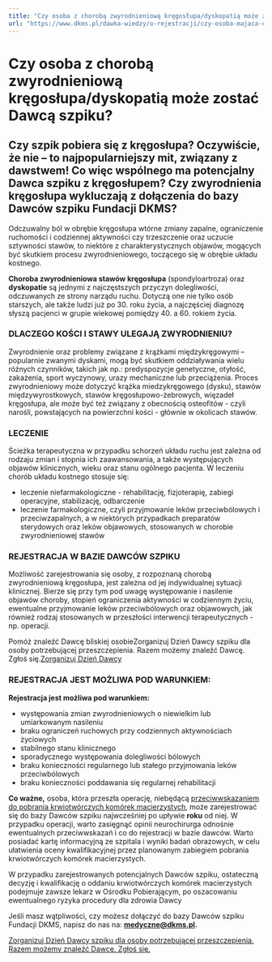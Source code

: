 ```yaml
---
title: "Czy osoba z chorobą zwyrodnieniową kręgosłupa/dyskopatią może zostać Dawcą szpiku?"
url: "https://www.dkms.pl/dawka-wiedzy/o-rejestracji/czy-osoba-majaca-chorobe-zwyrodnieniowa-kregoslupa-dyskopatia-moze-zostac-dawca-szpiku"
---
```


# Czy osoba z chorobą zwyrodnieniową kręgosłupa/dyskopatią może zostać Dawcą szpiku?

## Czy szpik pobiera się z kręgosłupa? Oczywiście, że nie – to najpopularniejszy mit, związany z dawstwem! Co więc wspólnego ma potencjalny Dawca szpiku z kręgosłupem? Czy zwyrodnienia kręgosłupa wykluczają z dołączenia do bazy Dawców szpiku Fundacji DKMS?

Odczuwalny ból w obrębie kręgosłupa wtórne zmiany zapalne, ograniczenie ruchomości i codziennej aktywności czy trzeszczenie oraz uczucie sztywności stawów, to niektóre z charakterystycznych objawów, mogących być skutkiem procesu zwyrodnieniowego, toczącego się w obrębie układu kostnego.


**Choroba zwyrodnieniowa stawów kręgosłupa** (spondyloartroza) oraz **dyskopatie** są jednymi z najczęstszych przyczyn dolegliwości, odczuwanych ze strony narządu ruchu. Dotyczą one nie tylko osób starszych, ale także ludzi już po 30\. roku życia, a najczęściej diagnozę słyszą pacjenci w grupie wiekowej pomiędzy 40\. a 60\. rokiem życia.


### DLACZEGO KOŚCI I STAWY ULEGAJĄ ZWYRODNIENIU?


Zwyrodnienie oraz problemy związane z krążkami międzykręgowymi – popularnie zwanymi dyskami, mogą być skutkiem oddziaływania wielu różnych czynników, takich jak np.: predyspozycje genetyczne, otyłość, zakażenia, sport wyczynowy, urazy mechaniczne lub przeciążenia. Proces zwyrodnieniowy może dotyczyć krążka miedzykręgowego (dysku), stawów międzywyrostkowych, stawów kręgosłupowo\-żebrowych, więzadeł kręgosłupa, ale może być też związany z obecnością osteofitów \- czyli narośli, powstających na powierzchni kości \- głównie w okolicach stawów.


### **LECZENIE**


Ścieżka terapeutyczna w przypadku schorzeń układu ruchu jest zależna od rodzaju zmian i stopnia ich zaawansowania, a także występujących objawów klinicznych, wieku oraz stanu ogólnego pacjenta. W leczeniu chorób układu kostnego stosuje się:


* leczenie niefarmakologiczne \- rehabilitację, fizjoterapię, zabiegi operacyjne, stabilizację, odbarczenie
* leczenie farmakologiczne, czyli przyjmowanie leków przeciwbólowych i przeciwzapalnych, a w niektórych przypadkach preparatów sterydowych oraz leków objawowych, stosowanych w chorobie zwyrodnieniowej stawów


### REJESTRACJA W BAZIE DAWCÓW SZPIKU


Możliwość zarejestrowania się osoby, z rozpoznaną chorobą zwyrodnieniową kręgosłupa, jest zależna od jej indywidualnej sytuacji klinicznej. Bierze się przy tym pod uwagę występowanie i nasilenie objawów choroby, stopień ograniczenia aktywności w codziennym życiu, ewentualne przyjmowanie leków przeciwbólowych oraz objawowych, jak również rodzaj stosowanych w przeszłości interwencji terapeutycznych \- np. operacji.


Pomóż znaleźć Dawcę bliskiej osobieZorganizuj Dzień Dawcy szpiku dla osoby potrzebującej przeszczepienia. Razem możemy znaleźć Dawcę. Zgłoś się.[Zorganizuj Dzień Dawcy](https://www.dkms.pl/dzialaj/pomoz-inaczej/dzien-dawcy-szpiku-dla-pacjenta)
### REJESTRACJA JEST MOŻLIWA POD WARUNKIEM:


**Rejestracja jest możliwa pod warunkiem:**


* występowania zmian zwyrodnieniowych o niewielkim lub umiarkowanym nasileniu
* braku ograniczeń ruchowych przy codziennych aktywnościach życiowych
* stabilnego stanu klinicznego
* sporadycznego występowania dolegliwości bólowych
* braku konieczności regularnego lub stałego przyjmowania leków przeciwbólowych
* braku konieczności poddawania się regularnej rehabilitacji


**Co ważne,** osoba, która przeszła operację, niebędącą [przeciwwskazaniem do pobrania krwiotwórczych komórek macierzystych](/dawka-wiedzy/o-rejestracji/jakie-sa-najbardziej-powszechne-choroby-ktore-eliminuja-bycie-dawca "Jakie są najbardziej powszechne choroby, które eliminują z bycia Dawcą?"), może zarejestrować się do bazy Dawców szpiku najwcześniej po upływie **roku** od niej. W przypadku operacji, warto zasięgnąć opinii neurochirurga odnośnie ewentualnych przeciwwskazań i co do rejestracji w bazie dawców. Warto posiadać kartę informacyjną ze szpitala i wyniki badań obrazowych, w celu ułatwienia oceny kwalifikacyjnej przez planowanym zabiegiem pobrania krwiotwórczych komórek macierzystych.


W przypadku zarejestrowanych potencjalnych Dawców szpiku, ostateczną decyzję i kwalifikację o oddaniu krwiotwórczych komórek macierzystych podejmuje zawsze lekarz w Ośrodku Pobierającym, po oszacowaniu ewentualnego ryzyka procedury dla zdrowia Dawcy


Jeśli masz wątpliwości, czy możesz dołączyć do bazy Dawców szpiku Fundacji DKMS, napisz do nas na: [**medyczne@dkms.pl**](mailto:medyczne@dkms.pl)**.**


[Zorganizuj Dzień Dawcy szpiku dla osoby potrzebującej przeszczepienia. Razem możemy znaleźć Dawcę. Zgłoś się.](https://www.dkms.pl/dzialaj/pomoz-inaczej/dzien-dawcy-szpiku-dla-pacjenta "Zorganizuj Dzień Dawcy Szpiku dla Pacjenta")


